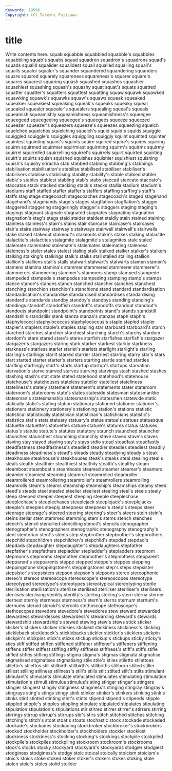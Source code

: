 ```yaml
---
Keywords: 19596 
Copyright: (C) Takeshi Fujisawa
---
```


# title

Write contents here.
 squab squabble squabbled squabble's squabbles squabbling squab's squabs
squad squadron squadron's squadrons squad's squads squalid squalider squalidest squall
squalled squalling squall's squalls squalor squalor's squander squandered squandering squanders
square squared squarely squareness squareness's squarer square's squares squarest squaring
squash squashed squashes squashier squashiest squashing squash's squashy squat squat's
squats squatted squatter squatter's squatters squattest squatting squaw squawk squawked
squawking squawk's squawks squaw's squaws squeak squeaked squeakier squeakiest squeaking
squeak's squeaks squeaky squeal squealed squealer squealer's squealers squealing squeal's
squeals squeamish squeamishly squeamishness squeamishness's squeegee squeegeed squeegeeing squeegee's squeegees
squeeze squeezed squeezer squeezer's squeezers squeeze's squeezes squeezing squelch squelched
squelches squelching squelch's squid squid's squids squiggle squiggled squiggle's squiggles
squiggling squiggly squint squinted squinter squintest squinting squint's squints squire
squired squire's squires squiring squirm squirmed squirmier squirmiest squirming squirm's
squirms squirmy squirrel squirrelled squirrelling squirrel's squirrels squirt squirted squirting
squirt's squirts squish squished squishes squishier squishiest squishing squish's squishy
sriracha stab stabbed stabbing stabbing's stabbings stabilisation stabilisation's stabilise stabilised
stabiliser stabiliser's stabilisers stabilises stabilising stability stability's stable stabled stabler
stable's stables stablest stabling stab's stabs staccati staccato staccato's staccatos
stack stacked stacking stack's stacks stadia stadium stadium's stadiums staff
staffed staffer staffer's staffers staffing staffing's staff's staffs stag stage
stagecoach stagecoaches stagecoach's staged stagehand stagehand's stagehands stage's stages stagflation
stagflation's stagger staggered staggering staggeringly stagger's staggers staging staging's stagings
stagnant stagnate stagnated stagnates stagnating stagnation stagnation's stag's stags staid
staider staidest staidly stain stained staining stainless stainless's stain's stains
stair staircase staircase's staircases stair's stairs stairway stairway's stairways stairwell
stairwell's stairwells stake staked stakeout stakeout's stakeouts stake's stakes staking
stalactite stalactite's stalactites stalagmite stalagmite's stalagmites stale staled stalemate stalemated
stalemate's stalemates stalemating staleness staleness's staler stales stalest staling stalk
stalked stalker stalker's stalkers stalking stalking's stalkings stalk's stalks stall
stalled stalling stallion stallion's stallions stall's stalls stalwart stalwart's stalwarts
stamen stamen's stamens stamina stamina's stammer stammered stammerer stammerer's stammerers
stammering stammer's stammers stamp stamped stampede stampeded stampede's stampedes stampeding
stamping stamp's stamps stance stance's stances stanch stanched stancher stanches
stanchest stanching stanchion stanchion's stanchions stand standard standardisation standardisation's standardise
standardised standardises standardising standard's standards standby standby's standbys standing standing's
standings standoff standoffish standoff's standoffs standout standout's standouts standpoint standpoint's
standpoints stand's stands standstill standstill's standstills stank stanza stanza's stanzas
staph staph's staphylococci staphylococcus staphylococcus's staple stapled stapler stapler's staplers
staple's staples stapling star starboard starboard's starch starched starches starchier
starchiest starching starch's starchy stardom stardom's stare stared stare's stares
starfish starfishes starfish's stargazer stargazer's stargazers staring stark starker starkest
starkly starkness starkness's starless starlet starlet's starlets starlight starlight's starling
starling's starlings starlit starred starrier starriest starring starry star's stars
start started starter starter's starters starting startle startled startles startling
startlingly start's starts startup startup's startups starvation starvation's starve starved
starves starving starvings stash stashed stashes stashing stash's stat state
stated statehood statehood's statehouse statehouse's statehouses stateless statelier stateliest stateliness
stateliness's stately statement statement's statements stater stateroom stateroom's staterooms state's
states stateside statesman statesmanlike statesman's statesmanship statesmanship's statesmen statewide static
statically static's stating station stationary stationed stationer stationer's stationers stationery
stationery's stationing station's stations statistic statistical statistically statistician statistician's statisticians
statistic's statistics stat's stats statuary statuary's statue statue's statues statuesque
statuette statuette's statuettes stature stature's statures status statuses status's statute
statute's statutes statutory staunch staunched stauncher staunches staunchest staunching staunchly
stave staved stave's staves staving stay stayed staying stay's stays
stdio stead steadfast steadfastly steadfastness steadfastness's steadied steadier steadies steadiest
steadily steadiness steadiness's stead's steads steady steadying steady's steak steakhouse
steakhouse's steakhouses steak's steaks steal stealing steal's steals stealth stealthier
stealthiest stealthily stealth's stealthy steam steamboat steamboat's steamboats steamed steamer
steamer's steamers steamier steamiest steaming steamroll steamrolled steamroller steamrollered steamrollering
steamroller's steamrollers steamrolling steamrolls steam's steams steamship steamship's steamships steamy
steed steed's steeds steel steeled steelier steeliest steeling steel's steels
steely steep steeped steeper steepest steeping steeple steeplechase steeplechase's steeplechases
steeplejack steeplejack's steeplejacks steeple's steeples steeply steepness steepness's steep's steeps
steer steerage steerage's steered steering steering's steer's steers stein stein's
steins stellar stem stemmed stemming stem's stems stench stenches stench's
stencil stencilled stencilling stencil's stencils stenographer stenographer's stenographers stenographic stenography
stenography's stent stentorian stent's stents step stepbrother stepbrother's stepbrothers stepchild
stepchildren stepchildren's stepchild's stepdad stepdad's stepdads stepdaughter stepdaughter's stepdaughters stepfather
stepfather's stepfathers stepladder stepladder's stepladders stepmom stepmom's stepmoms stepmother stepmother's
stepmothers stepparent stepparent's stepparents steppe stepped steppe's steppes stepping steppingstone
steppingstone's steppingstones step's steps stepsister stepsister's stepsisters stepson stepson's stepsons
stereo stereophonic stereo's stereos stereoscope stereoscope's stereoscopes stereotype stereotyped stereotype's
stereotypes stereotypical stereotyping sterile sterilisation sterilisation's sterilise sterilised steriliser steriliser's
sterilisers sterilises sterilising sterility sterility's sterling sterling's stern sterna sterner
sternest sternly sternness sternness's stern's sterns sternum sternum's sternums steroid
steroid's steroids stethoscope stethoscope's stethoscopes stevedore stevedore's stevedores stew steward
stewarded stewardess stewardesses stewardess's stewarding steward's stewards stewardship stewardship's stewed
stewing stew's stews stick sticker sticker's stickers stickier stickies stickiest
stickiness stickiness's sticking stickleback stickleback's sticklebacks stickler stickler's sticklers stickpin
stickpin's stickpins stick's sticks stickup stickup's stickups sticky sticky's sties
stiff stiffed stiffen stiffened stiffener stiffener's stiffeners stiffening stiffens stiffer
stiffest stiffing stiffly stiffness stiffness's stiff's stiffs stifle stifled stifles
stifling stiflings stigma stigma's stigmas stigmata stigmatise stigmatised stigmatises stigmatising
stile stile's stiles stiletto stilettoes stiletto's stilettos still stillbirth stillbirth's
stillbirths stillborn stilled stiller stillest stilling stillness stillness's still's stills
stilt stilted stilt's stilts stimulant stimulant's stimulants stimulate stimulated stimulates
stimulating stimulation stimulation's stimuli stimulus stimulus's sting stinger stinger's stingers
stingier stingiest stingily stinginess stinginess's stinging stingray stingray's stingrays sting's
stings stingy stink stinker stinker's stinkers stinking stink's stinks stint
stinted stinting stint's stints stipend stipend's stipends stipple stippled stipple's
stipples stippling stipulate stipulated stipulates stipulating stipulation stipulation's stipulations stir
stirred stirrer stirrer's stirrers stirring stirrings stirrup stirrup's stirrups stir's
stirs stitch stitched stitches stitching stitching's stitch's stoat stoat's stoats
stochastic stock stockade stockaded stockade's stockades stockading stockbroker stockbroker's stockbrokers
stocked stockholder stockholder's stockholders stockier stockiest stockiness stockiness's stocking stocking's
stockings stockpile stockpiled stockpile's stockpiles stockpiling stockroom stockroom's stockrooms stock's
stocks stocky stockyard stockyard's stockyards stodgier stodgiest stodginess stodginess's stodgy
stoic stoical stoically stoicism stoicism's stoic's stoics stoke stoked stoker
stoker's stokers stokes stoking stole stolen stole's stoles stolid stolider
